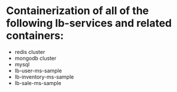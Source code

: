 # Containerization of all of the following lb-services and related containers:

- redis cluster
- mongodb cluster
- mysql
- lb-user-ms-sample
- lb-inventory-ms-sample
- lb-sale-ms-sample


